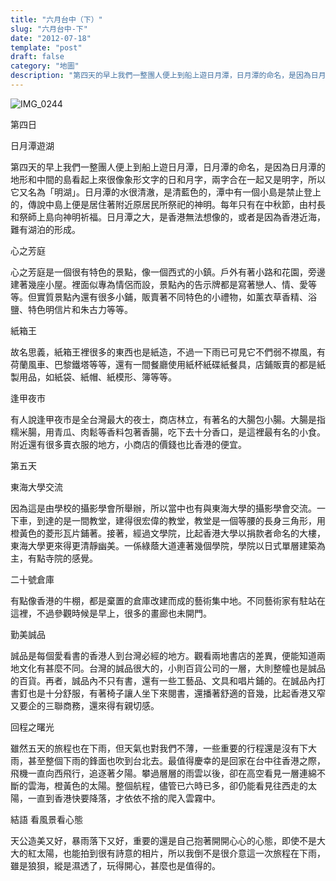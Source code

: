 ```yaml
---
title: "六月台中（下）"
slug: "六月台中-下"
date: "2012-07-18"
template: "post"
draft: false
category: "地圖"
description: "第四天的早上我們一整團人便上到船上遊日月潭，日月潭的命名，是因為日月潭的地形和中間的島看起上來很像象形文字的日和月字，兩字合在一起又是明字，所以它又名為「明湖」。日月潭的水很清澈，是清藍色的，潭中有一個小島是禁止登上的，傳說中島上便是居住著附近原居民所祭祀的神明。每年只有在中秋節，由村長和祭師上島向神明祈福。日月潭之大，是香港無法想像的，或者是因為香港近海，難有湖泊的形成。"
---
```


![IMG_0244](media/img_0244.png)

第四日

日月潭遊湖

第四天的早上我們一整團人便上到船上遊日月潭，日月潭的命名，是因為日月潭的地形和中間的島看起上來很像象形文字的日和月字，兩字合在一起又是明字，所以它又名為「明湖」。日月潭的水很清澈，是清藍色的，潭中有一個小島是禁止登上的，傳說中島上便是居住著附近原居民所祭祀的神明。每年只有在中秋節，由村長和祭師上島向神明祈福。日月潭之大，是香港無法想像的，或者是因為香港近海，難有湖泊的形成。

心之芳庭

心之芳庭是一個很有特色的景點，像一個西式的小鎮。戶外有著小路和花園，旁邊建著幾座小屋。裡面似專為情侶而設，景點內的告示牌都是寫著戀人、情、愛等等。但實質景點內還有很多小鋪，販賣著不同特色的小禮物，如薰衣草香精、浴鹽、特色明信片和朱古力等等。

紙箱王

故名思義，紙箱王裡很多的東西也是紙造，不過一下雨已可見它不們弱不襟風，有荷蘭風車、巴黎鐵塔等等，還有一間餐廳使用紙杯紙碟紙餐具，店鋪販賣的都是紙製用品，如紙袋、紙帽、紙模形、簿等等。

逢甲夜市

有人說逢甲夜市是全台灣最大的夜士，商店林立，有著名的大腸包小腸。大腸是指糯米腸，用青瓜、肉鬆等香料包著香腸，吃下去十分香口，是這裡最有名的小食。附近還有很多賣衣服的地方，小商店的價錢也比香港的便宜。

第五天

東海大學交流

因為這是由學校的攝影學會所舉辦，所以當中也有與東海大學的攝影學會交流。一下車，到達的是一間教堂，建得很宏偉的教堂，教堂是一個等腰的長身三角形，用橙黃色的菱形瓦片鋪著。接著，經過文學院，比起香港大學以捐款者命名的大樓，東海大學更來得更清靜幽美。一係綠蔭大道連著幾個學院，學院以日式單層建築為主，有點寺院的感覺。

二十號倉庫

有點像香港的牛棚，都是棄置的倉庫改建而成的藝術集中地。不同藝術家有駐站在這裡，不過參觀時候是早上，很多的畫廊也未開門。

勤美誠品

誠品是每個愛看書的香港人到台灣必經的地方。觀看兩地書店的差異，便能知道兩地文化有甚麼不同。台灣的誠品很大的，小則百貨公司的一層，大則整幢也是誠品的百貨。再者，誠品內不只有書，還有一些工藝品、文具和唱片鋪的。在誠品內打書釘也是十分舒服，有著椅子讓人坐下來閱書，還播著舒適的音幾，比起香港又窄又要企的三聯商務，還來得有親切感。

回程之曙光

雖然五天的旅程也在下雨，但天氣也對我們不薄，一些重要的行程還是沒有下大雨，甚至整個下雨的鋒面也吹到台北去。最值得慶幸的是回家在台中往香港之際，飛機一直向西飛行，追逐著夕陽。攀過層層的雨雲以後，卻在高空看見一層連綿不斷的雲海，橙黃色的太陽。整個航程，儘管已六時已多，卻仍能看見往西走的太陽，一直到香港快要降落，才依依不捨的爬入雲霧中。

結語 看風景看心態

天公造美又好，暴雨落下又好，重要的還是自己抱著開開心心的心態，即使不是大大的紅太陽，也能拍到很有詩意的相片，所以我倒不是很介意這一次旅程在下雨，雖是狼狽，縱是濕透了，玩得開心，甚麼也是值得的。
